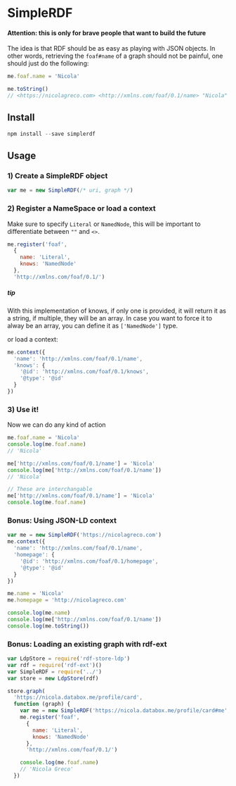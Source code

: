 # SimpleRDF

#### Attention: this is only for brave people that want to build the future

The idea is that RDF should be as easy as playing with JSON objects. In other words, retrieving the `foaf#name` of a graph should not be painful, one should just do the following:

```javascript
me.foaf.name = 'Nicola'

me.toString()
// <https://nicolagreco.com> <http://xmlns.com/foaf/0.1/name> "Nicola" .

```

## Install

```javascript
npm install --save simplerdf
```

## Usage

### 1) Create a SimpleRDF object

```javascript
var me = new SimpleRDF(/* uri, graph */)
```

### 2) Register a NameSpace or load a context

Make sure to specify `Literal` or `NamedNode`, this will be important to differentiate between `""` and `<>`.

```javascript
me.register('foaf',
  {
    name: 'Literal',
    knows: 'NamedNode'
  },
  'http://xmlns.com/foaf/0.1/')
```

##### tip

With this implementation of knows, if only one is provided, it will return it as a string, if multiple, they will be an array. In case you want to force it to alway be an array, you can define it as `['NamedNode']` type.

or load a context:

```javascript
me.context({
  'name': 'http://xmlns.com/foaf/0.1/name',
  'knows': {
    '@id': 'http://xmlns.com/foaf/0.1/knows',
    '@type': '@id'
  }
})
```

### 3) Use it!

Now we can do any kind of action

```javascript
me.foaf.name = 'Nicola'
console.log(me.foaf.name)
// 'Nicola'

me['http://xmlns.com/foaf/0.1/name'] = 'Nicola'
console.log(me['http://xmlns.com/foaf/0.1/name'])
// 'Nicola'

// These are interchangable
me['http://xmlns.com/foaf/0.1/name'] = 'Nicola'
console.log(me.foaf.name)
```

### Bonus: Using JSON-LD context

```javascript
var me = new SimpleRDF('https://nicolagreco.com')
me.context({
  'name': 'http://xmlns.com/foaf/0.1/name',
  'homepage': {
    '@id': 'http://xmlns.com/foaf/0.1/homepage',
    '@type': '@id'
  }
})

me.name = 'Nicola'
me.homepage = 'http://nicolagreco.com'

console.log(me.name)
console.log(me['http://xmlns.com/foaf/0.1/name'])
console.log(me.toString())
```

### Bonus: Loading an existing graph with rdf-ext
```javascript
var LdpStore = require('rdf-store-ldp')
var rdf = require('rdf-ext')()
var SimpleRDF = require('../')
var store = new LdpStore(rdf)

store.graph(
  'https://nicola.databox.me/profile/card',
  function (graph) {
    var me = new SimpleRDF('https://nicola.databox.me/profile/card#me', graph)
    me.register('foaf',
      {
        name: 'Literal',
        knows: 'NamedNode'
      },
      'http://xmlns.com/foaf/0.1/')

    console.log(me.foaf.name)
    // 'Nicola Greco'
  })

```